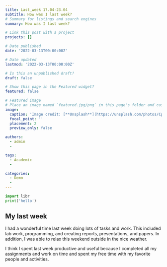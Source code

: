 ```yaml
---
title: Last_week 17.04-23.04
subtitle: How was I last week?
# Summary for listings and search engines
summary: How was I last week?

# Link this post with a project
projects: []

# Date published
date: '2022-03-13T00:00:00Z'

# Date updated
lastmod: '2022-03-13T00:00:00Z'

# Is this an unpublished draft?
draft: false

# Show this page in the Featured widget?
featured: false

# Featured image
# Place an image named `featured.jpg/png` in this page's folder and customize its options here.
image:
  caption: 'Image credit: [**Unsplash**](https://unsplash.com/photos/CpkOjOcXdUY)'
  focal_point: ''
  placement: 2
  preview_only: false

authors:
  - admin
  - 

tags:
  - Academic
  - 

categories:
  - Demo
  - 
---
```


```python
import libr
print('hello')
```

## My last week

I had a wonderful time last week doing lots of tasks and work. This included lab work, programming, and creating reports, presentations, and papers. In addition, I was able to relax this weekend outside in the nice weather.

I think I spent last week productive and useful because I completed all my assignments and work on time and spent my free time with my favorite people and activities.







